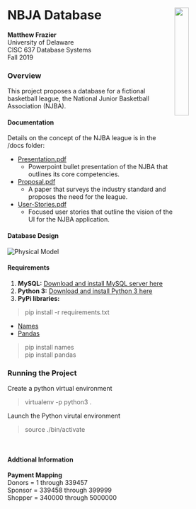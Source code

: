 # NBJA Database <img src="https://flcfit.com/wp-content/uploads/2018/04/Mens-league-logo.png" align="right" width="25%" height="25%"></img>
**Matthew Frazier**<br>
University of Delaware<br>
CISC 637 Database Systems<br>
Fall 2019

### Overview
This project proposes a database for a fictional basketball league, the National Junior Basketball Association (NJBA).

#### Documentation
Details on the concept of the NJBA league is in the /docs folder:
* [Presentation.pdf](docs/Presentation.pdf)
  - Powerpoint bullet presentation of the NJBA that outlines its core competencies.
* [Proposal.pdf](docs/Proposal.pdf)
  - A paper that surveys the industry standard and proposes the need for the league.
* [User-Stories.pdf](docs/User-Stories.pdf)
  - Focused user stories that outline the vision of the UI for the NJBA application.
  
#### Database Design
![Physical Model](docs/models/physical-model.png)


#### Requirements
1. **MySQL:** [Download and install MySQL server here](https://dev.mysql.com/downloads/)
2. **Python 3:** [Download and install Python 3 here](https://www.python.org/downloads/)
3. **PyPi libraries:**
> pip install -r requirements.txt
  - [Names](https://pypi.org/project/names/)
  - [Pandas](https://pypi.org/project/pandas/)
> pip install names<br>
> pip install pandas<br>
>
  
        
### Running the Project
Create a python virtual environment
> virtualenv -p python3 .

Launch the Python virutal environment
> source ./bin/activate

<br>

#### Addtional Information
**Payment Mapping**<br>
Donors  = 1      through 339457<br>
Sponsor = 339458 through 399999<br>
Shopper = 340000 through 5000000<br>